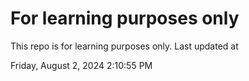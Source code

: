 # For learning purposes only
This repo is for learning purposes only.
Last updated at

Friday, August 2, 2024 2:10:55 PM

